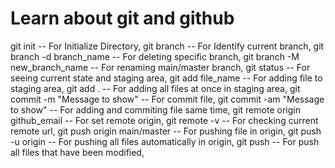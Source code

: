 # Learn about git and github

git init  -- For Initialize Directory,
git branch -- For Identify current branch,
git branch -d branch_name -- For deleting specific branch,
git branch -M new_branch_name -- For renaming main/master branch,
git status -- For seeing current state and staging area,
git add file_name -- For adding file to staging area,
git add .  -- For adding all files  at once in staging area,
git commit -m "Message to show"  -- For commit file,
git commit -am "Message to show"  -- For adding and commiting file same time,
git remote origin github_email  -- For set remote origin,
git remote -v  -- For checking current remote url,
git push origin main/master  -- For pushing file in origin,
git push -u origin  -- For pushing all files automatically in origin,
git push  -- For push all files that have been modified,
